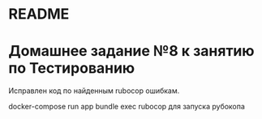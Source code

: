 # README
# Домашнее задание №8 к занятию по Тестированию

Исправлен код по найденным rubocop ошибкам.

docker-compose run app bundle exec rubocop для запуска рубокопа